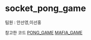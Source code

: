 # socket_pong_game

팀원 : 안선영,이선홍

참고한 코드
[PONG_GAME](https://www.notion.so/dd9467e040324c1a9ad9acc111a4f7af#d10bd8df40ec4ef2bd311591c5e25d67)
[MAFIA_GAME](https://www.notion.so/dd9467e040324c1a9ad9acc111a4f7af#96fa0770c8f549e49c433457630a6097)
